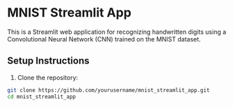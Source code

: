 # MNIST Streamlit App

This is a Streamlit web application for recognizing handwritten digits using a Convolutional Neural Network (CNN) trained on the MNIST dataset.

## Setup Instructions

1. Clone the repository:

```bash
git clone https://github.com/yourusername/mnist_streamlit_app.git
cd mnist_streamlit_app
